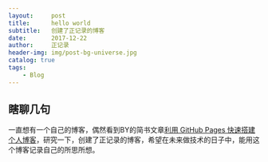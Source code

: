 ```yaml
---
layout:     post
title:      hello world
subtitle:   创建了正记录的博客
date:       2017-12-22
author:     正记录
header-img: img/post-bg-universe.jpg
catalog: true
tags:
    - Blog
---
```



## 瞎聊几句

一直想有一个自己的博客，偶然看到BY的简书文章[利用 GitHub Pages 快速搭建个人博客](http://www.jianshu.com/p/e68fba58f75c)，研究一下，创建了正记录的博客，希望在未来做技术的日子中，能用这个博客记录自己的所思所想。



